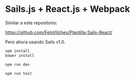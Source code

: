 # Sails.js + React.js  + Webpack

Similar a este repositorio:

https://github.com/FeloVilches/Plantilla-Sails-React/

Pero ahora usando Sails v1.0.

```bash
npm install
bower install
```

```bash
npm run dev
```

```bash
npm run test
```
